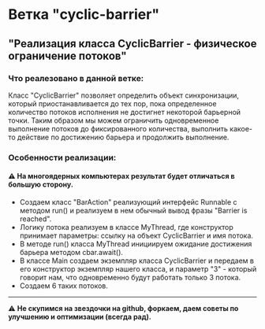 # Ветка "cyclic-barrier"
## "Реализация класса CyclicBarrier - физическое ограничение потоков"

### Что реалезовано в данной ветке:
Класс "CyclicBarrier" позволяет определить
объект синхронизации, который приостанавливается до тех пор, пока определенное
количество потоков исполнения не достигнет некоторой барьерной точки.
Таким образом мы можем ограничить одновременное выполнение потоков до фиксированного количества,
выполнить какое-то действие по достижению барьера и продолжить выполнение.

### Особенности реализации:
#### :warning: На многоядерных компьютерах результат будет отличаться в большую сторону.
- Создаем класс "BarAction" реализующий интерфейс Runnable с методом run() и реализуем в нем обычный вывод фразы "Barrier is reached".
- Логику потока реализуем в классе MyThread, где конструктор принимает параметры: ссылку на объект CyclicBarrier и имя потока.
- В методе run() класса MyThread инициируем ожидание достижения барьера методом cbar.await().
- В классе Main создаем экземпляр класса CyclicBarrier и передаем в его конструктор экземпляр нашего класса, и параметр "3" - который говорит нам, что одновременно будут работать только 3 потока.
- Создаем 6 таких потоков.


**********************************************************************

:warning: **Не скупимся на звездочки на github, форкаем, даем советы по улучшению и оптимизации (всегда рад).**
